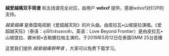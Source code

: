 

**越爱越痛双手简谱** 和五线谱完全对应，由用户 **wdxxf** 提供，感谢wdxxf对EOP的支持。

_越爱越痛_ 是泰国电视剧《爱超越天际》的片头曲。由皮拉瓦•山坡提拉演唱。《爱超越天际》（泰语：อุบัติรักข้ามขอบฟ้า，英语：Love
Beyond Frontier）是由皮拉瓦•山坡提拉、娜米妲•吉勒娜拉帕主演的，于2019年5月12日在泰国GMM 25台首播

这里我们提供 _越爱越痛钢琴谱_ ，大家可以免费下载学习。

